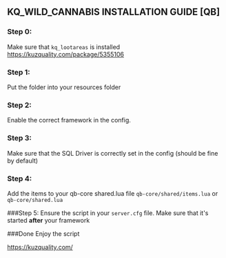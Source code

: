 ## KQ_WILD_CANNABIS INSTALLATION GUIDE [QB]

### Step 0:
Make sure that `kq_lootareas` is installed
https://kuzquality.com/package/5355106

### Step 1:
Put the folder into your resources folder

### Step 2:
Enable the correct framework in the config.

### Step 3: 
Make sure that the SQL Driver is correctly set in the config (should be fine by default)

### Step 4:
Add the items to your qb-core shared.lua file `qb-core/shared/items.lua` or `qb-core/shared.lua`

###Step 5:
Ensure the script in your `server.cfg` file. Make sure that it's started **after** your framework

###Done
Enjoy the script

https://kuzquality.com/
